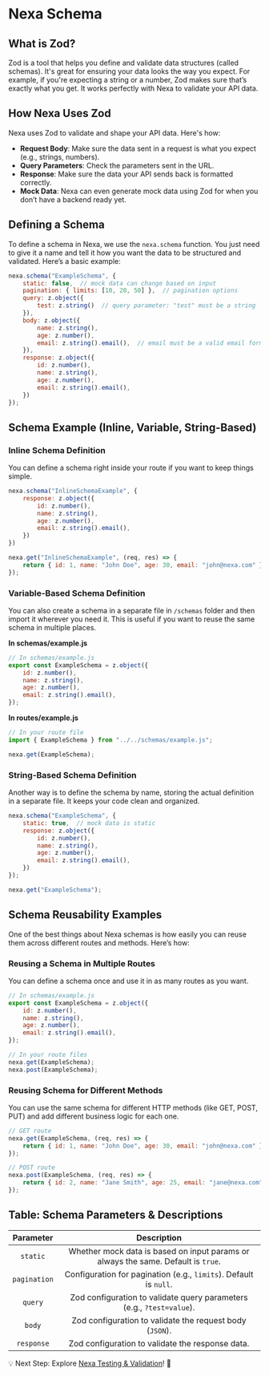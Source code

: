 # Nexa Schema

## What is Zod?

Zod is a tool that helps you define and validate data structures (called schemas). It's great for ensuring your data looks the way you expect. For example, if you're expecting a string or a number, Zod makes sure that’s exactly what you get. It works perfectly with Nexa to validate your API data.

## How Nexa Uses Zod

Nexa uses Zod to validate and shape your API data. Here's how:
- **Request Body**: Make sure the data sent in a request is what you expect (e.g., strings, numbers).
- **Query Parameters**: Check the parameters sent in the URL.
- **Response**: Make sure the data your API sends back is formatted correctly.
- **Mock Data**: Nexa can even generate mock data using Zod for when you don’t have a backend ready yet.

## Defining a Schema

To define a schema in Nexa, we use the `nexa.schema` function. You just need to give it a name and tell it how you want the data to be structured and validated. Here’s a basic example:

```javascript
nexa.schema("ExampleSchema", {
    static: false,  // mock data can change based on input
    pagination: { limits: [10, 20, 50] },  // pagination options
    query: z.object({
        test: z.string()  // query parameter: "test" must be a string
    }),
    body: z.object({
        name: z.string(),
        age: z.number(),
        email: z.string().email(),  // email must be a valid email format
    }),
    response: z.object({
        id: z.number(),
        name: z.string(),
        age: z.number(),
        email: z.string().email(),
    })
});
```

## Schema Example (Inline, Variable, String-Based)

### Inline Schema Definition

You can define a schema right inside your route if you want to keep things simple.

```javascript
nexa.schema("InlineSchemaExample", {
    response: z.object({
        id: z.number(),
        name: z.string(),
        age: z.number(),
        email: z.string().email(),
    })
})

nexa.get("InlineSchemaExample", (req, res) => {
    return { id: 1, name: "John Doe", age: 30, email: "john@nexa.com" };
});
```

### Variable-Based Schema Definition

You can also create a schema in a separate file in `/schemas` folder and then import it wherever you need it. This is useful if you want to reuse the same schema in multiple places.

**In schemas/example.js**

```javascript
// In schemas/example.js
export const ExampleSchema = z.object({
    id: z.number(),
    name: z.string(),
    age: z.number(),
    email: z.string().email(),
});
```

**In routes/example.js**

```javascript
// In your route file
import { ExampleSchema } from "../../schemas/example.js";

nexa.get(ExampleSchema);
```

### String-Based Schema Definition

Another way is to define the schema by name, storing the actual definition in a separate file. It keeps your code clean and organized.

```javascript
nexa.schema("ExampleSchema", {
    static: true,  // mock data is static
    response: z.object({
        id: z.number(),
        name: z.string(),
        age: z.number(),
        email: z.string().email(),
    })
});

nexa.get("ExampleSchema");
```

## Schema Reusability Examples

One of the best things about Nexa schemas is how easily you can reuse them across different routes and methods. Here’s how:

### Reusing a Schema in Multiple Routes

You can define a schema once and use it in as many routes as you want.

```javascript
// In schemas/example.js
export const ExampleSchema = z.object({
    id: z.number(),
    name: z.string(),
    age: z.number(),
    email: z.string().email(),
});

// In your route files
nexa.get(ExampleSchema);
nexa.post(ExampleSchema);
```

### Reusing Schema for Different Methods

You can use the same schema for different HTTP methods (like GET, POST, PUT) and add different business logic for each one.

```javascript
// GET route
nexa.get(ExampleSchema, (req, res) => {
    return { id: 1, name: "John Doe", age: 30, email: "john@nexa.com" };
});

// POST route
nexa.post(ExampleSchema, (req, res) => {
    return { id: 2, name: "Jane Smith", age: 25, email: "jane@nexa.com" };
});
```

## Table: Schema Parameters & Descriptions

| Parameter  	| Description |
|:-------------:|:-----------:|
| `static`        | Whether mock data is based on input params or always the same. Default is `true`. |
| `pagination`    | Configuration for pagination (e.g., `limits`). Default is `null`. |
| `query`      	| Zod configuration to validate query parameters (e.g., `?test=value`). |
| `body`      	| Zod configuration to validate the request body (`JSON`). |
| `response`   	| Zod configuration to validate the response data. |

💡 Next Step: Explore [Nexa Testing & Validation](/tests)! 🚀
